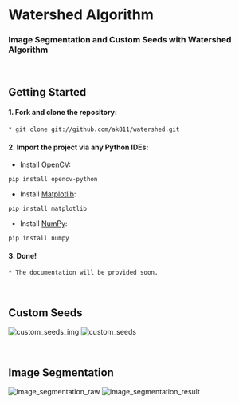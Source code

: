 # Watershed Algorithm

### Image Segmentation and Custom Seeds with Watershed Algorithm

<br>

## Getting Started
#### 1. Fork and clone the repository:
  ```
  * git clone git://github.com/ak811/watershed.git
  ```
#### 2. Import the project via any Python IDEs:
  * Install [OpenCV](https://github.com/opencv/opencv):
  ``` 
  pip install opencv-python
  ```
  * Install [Matplotlib](https://github.com/matplotlib/matplotlib):
  ```
  pip install matplotlib
  ```
  * Install [NumPy](https://github.com/numpy/numpy):
  ```
  pip install numpy
  ```  
#### 3. Done!
  ```
  * The documentation will be provided soon.
  ```
  
<!-- View Documentation -->

<br>

## Custom Seeds
![custom_seeds_img](https://user-images.githubusercontent.com/44924596/201231281-d7c5876f-a45e-4733-9bc5-4c31c679d0d7.png)
![custom_seeds](https://user-images.githubusercontent.com/44924596/201231427-9051af5b-87f4-4415-a805-4023f109153a.png)

<br>

## Image Segmentation 
![image_segmentation_raw](https://user-images.githubusercontent.com/44924596/201232823-2588632f-1be7-41c2-9ae2-c69d5459f048.png)
![image_segmentation_result](https://user-images.githubusercontent.com/44924596/201232849-e8397e38-c67b-4f27-b77e-4a4c39cb7a5b.png)

